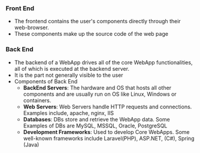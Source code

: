 


### Front End

- The frontend contains the user's components directly through their web-browser.
- These components make up the source code of the web page




### Back End

- The backend of a WebApp drives all of the core WebApp functionalities, all of which is executed at the backend server. 
- It is the part not generally visible to the user
- Components of Back End
	- **BackEnd Servers**: The hardware and OS that hosts all other components and are usually run on OS like Linux, Windows or containers. 
	- **Web Servers**: Web Servers handle HTTP requests and connections. Examples include, apache, nginx, IIS
	- **Databases**: DBs store and retrieve the WebApp data. Some Examples of  DBs are MySQL, MSSQL, Oracle, PostgreSQL
	- **Development Frameworks**: Used to develop Core WebApps. Some well-known frameworks include Laravel(PHP), ASP.NET, (C#), Spring (Java)

